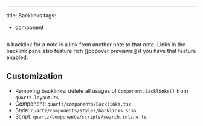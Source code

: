 ______________________________________________________________________

title: Backlinks
tags:

- component

______________________________________________________________________

A backlink for a note is a link from another note to that note. Links in the backlink pane also feature rich \[\[popover previews\]\] if you have that feature enabled.

## Customization

- Removing backlinks: delete all usages of `Component.Backlinks()` from `quartz.layout.ts`.
- Component: `quartz/components/Backlinks.tsx`
- Style: `quartz/components/styles/backlinks.scss`
- Script: `quartz/components/scripts/search.inline.ts`
